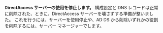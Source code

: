 **DirectAccess サーバーの使用を停止します。** 構成設定と DNS レコードは正常に削除された、ときに、DirectAccess サーバーを壊さずする準備が整いました。 これを行うには、サーバーを使用停止や、AD DS から削除いずれかの役割を削除するには、サーバー マネージャーでします。